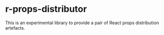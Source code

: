 # r-props-distributor

This is an experimental library to provide a pair of React props distribution artefacts.
